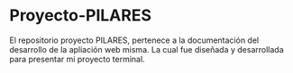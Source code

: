 # Proyecto-PILARES
El repositorio proyecto PILARES, pertenece a la documentación del desarrollo de la apliación web misma. La cual fue diseñada y desarrollada para presentar mi proyecto terminal.
